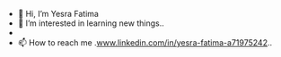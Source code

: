 - 👋 Hi, I’m Yesra Fatima
- 👀 I’m interested in learning new things..
- 
- 📫 How to reach me .www.linkedin.com/in/yesra-fatima-a71975242..

<!---
yesra29/yesra29 is a ✨ special ✨ repository because its `README.md` (this file) appears on your GitHub profile.
You can click the Preview link to take a look at your changes.
--->

